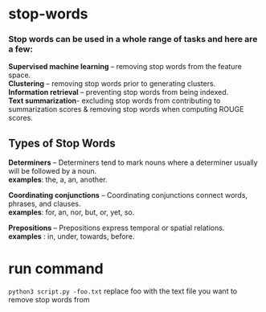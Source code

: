 # stop-words 

### Stop words can be used in a whole range of tasks and here are a few: 

 **Supervised machine learning** – removing stop words from the feature space. <br/>
**Clustering** – removing stop words prior to generating clusters. <br/>
**Information retrieval** – preventing stop words from being indexed. <br/>
**Text summarization**- excluding stop words from contributing to summarization scores & removing stop words when computing ROUGE scores. <br/>

## Types of Stop Words ##
**Determiners** – Determiners tend to mark nouns where a determiner usually will be followed by a noun.<br/>
**examples**: the, a, an, another.<br/>

**Coordinating conjunctions** – Coordinating conjunctions connect words, phrases, and clauses.<br/>
**examples**: for, an, nor, but, or, yet, so.<br/>

**Prepositions** – Prepositions express temporal or spatial relations.<br/>
**examples** : in, under, towards, before.<br/>

# run command 
`python3 script.py -foo.txt`
replace foo with the text file you want to remove stop words from 
